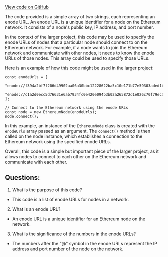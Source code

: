 [View code on GitHub](https://github.com/nethermindeth/nethermind/Nethermind.Runner/data/static-nodes-ndm-local.json)

The code provided is a simple array of two strings, each representing an enode URL. An enode URL is a unique identifier for a node on the Ethereum network. It consists of a node's public key, IP address, and port number. 

In the context of the larger project, this code may be used to specify the enode URLs of nodes that a particular node should connect to on the Ethereum network. For example, if a node wants to join the Ethereum network and communicate with other nodes, it needs to know the enode URLs of those nodes. This array could be used to specify those URLs.

Here is an example of how this code might be used in the larger project:

```
const enodeUrls = [
  "enode://f394a2bf7f206d49902aa06a30bbc12228622ba5c10e171b77e59303aded1b8fb2a194bc078e504ce68a202252987704c0c489a1e290f4c197c7a539cf2b1b63@127.0.0.1:30304",
  "enode://c1a2d0ecc5d76631e6ab7934fc0e420e094b3b02a265872d1e026c70f79ec5ee5d6faf12c20eec05707f0a3ef279a4916b69da93c0f634de4c4299ec1fa6dd08@127.0.0.1:30305"
];

// Connect to the Ethereum network using the enode URLs
const node = new EthereumNode(enodeUrls);
node.connect();
```

In this example, an instance of the `EthereumNode` class is created with the `enodeUrls` array passed as an argument. The `connect()` method is then called on the node instance, which establishes a connection to the Ethereum network using the specified enode URLs.

Overall, this code is a simple but important piece of the larger project, as it allows nodes to connect to each other on the Ethereum network and communicate with each other.
## Questions: 
 1. What is the purpose of this code?
- This code is a list of enode URLs for nodes in a network.

2. What is an enode URL?
- An enode URL is a unique identifier for an Ethereum node on the network.

3. What is the significance of the numbers in the enode URLs?
- The numbers after the "@" symbol in the enode URLs represent the IP address and port number of the node on the network.